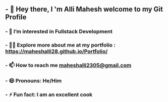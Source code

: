 ## - 👋 Hey there, I 'm Alli Mahesh welcome to my Git Profile
  
### -  👀 I’m interested in Fullstack Development
### -  👨‍💻 Explore more about me at my portfolio : https://maheshalli28.github.io/Portfolio/
### -  📫 How to reach me maheshalli2305@gmail.com
### -  😄 Pronouns: He/Him
### -  ⚡ Fun fact:  I am an excellent cook
